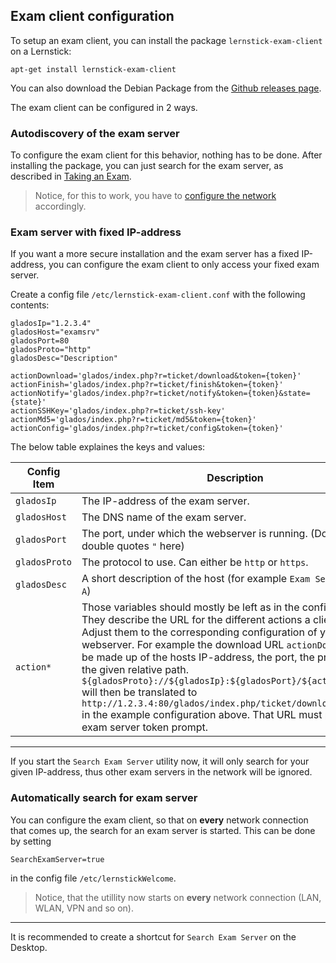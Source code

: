 ## Exam client configuration

To setup an exam client, you can install the package `lernstick-exam-client` on a Lernstick:

    apt-get install lernstick-exam-client

You can also download the Debian Package from the [Github releases page](https://github.com/imedias/glados/releases).

The exam client can be configured in 2 ways.

### Autodiscovery of the exam server

To configure the exam client for this behavior, nothing has to be done. After installing the package, you can just search for the exam server, as described in [Taking an Exam](take-exam.md).

> Notice, for this to work, you have to [configure the network](network-config.md) accordingly.

### Exam server with fixed IP-address

If you want a more secure installation and the exam server has a fixed IP-address, you can configure the exam client to only access your fixed exam server.

Create a config file `/etc/lernstick-exam-client.conf` with the following contents:

    gladosIp="1.2.3.4"
    gladosHost="examsrv"
    gladosPort=80
    gladosProto="http"
    gladosDesc="Description"

    actionDownload='glados/index.php?r=ticket/download&token={token}'
    actionFinish='glados/index.php?r=ticket/finish&token={token}'
    actionNotify='glados/index.php?r=ticket/notify&token={token}&state={state}'
    actionSSHKey='glados/index.php?r=ticket/ssh-key'
    actionMd5='glados/index.php?r=ticket/md5&token={token}'
    actionConfig='glados/index.php?r=ticket/config&token={token}'

The below table explaines the keys and values:

Config Item     | Description
------------    | -------------
`gladosIp`      | The IP-address of the exam server.
`gladosHost`    | The DNS name of the exam server.
`gladosPort`    | The port, under which the webserver is running. (Don't use double quotes `"` here)
`gladosProto`   | The protocol to use. Can either be `http` or `https`.
`gladosDesc`    | A short description of the host (for example `Exam Server School A`)
`action*`       | Those variables should mostly be left as in the config above. They describe the URL for the different actions a client can take. Adjust them to the corresponding configuration of your webserver. For example the download URL `actionDownload` will be made up of the hosts IP-address, the port, the protocol and the given relative path. `${gladosProto}://${gladosIp}:${gladosPort}/${actionDownload}` will then be translated to `http://1.2.3.4:80/glados/index.php/ticket/download/{token}` in the example configuration above. That URL must point to the exam server token prompt.

----

If you start the `Search Exam Server` utility now, it will only search for your given IP-address, thus other exam servers in the network will be ignored.

### Automatically search for exam server

You can configure the exam client, so that on **every** network connection that comes up, the search for an exam server is started. This can be done by setting

    SearchExamServer=true

in the config file `/etc/lernstickWelcome`.

> Notice, that the utillity now starts on **every** network connection (LAN, WLAN, VPN and so on).

----

It is recommended to create a shortcut for `Search Exam Server` on the Desktop.

